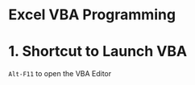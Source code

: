 **Excel VBA Programming**
==========================

# 1. Shortcut to Launch VBA
`Alt-F11` to open the VBA Editor
